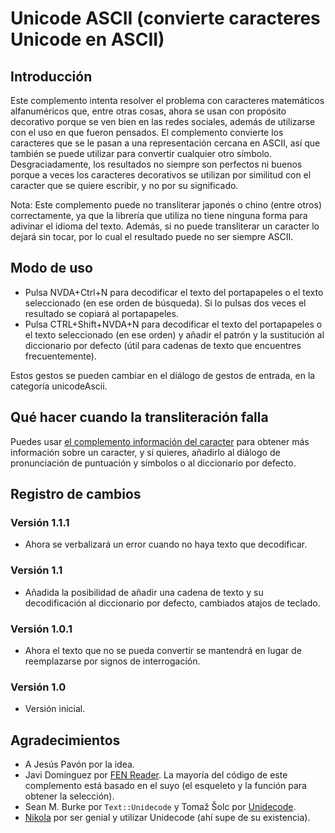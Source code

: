 # Unicode ASCII (convierte caracteres Unicode en ASCII)

## Introducción

Este complemento intenta resolver el problema con caracteres matemáticos alfanuméricos que, entre otras cosas, ahora se usan con propósito decorativo porque se ven bien en las redes sociales, además de utilizarse con el uso en que fueron pensados. El complemento convierte los caracteres que se le pasan a una representación cercana en ASCII, así que también se puede utilizar para convertir cualquier otro símbolo. Desgraciadamente, los resultados no siempre son perfectos ni buenos porque a veces los caracteres decorativos se utilizan por similitud con el caracter que se quiere escribir, y no por su significado.

Nota: Este complemento puede no transliterar japonés o chino (entre otros) correctamente, ya que la librería que utiliza no tiene ninguna forma para adivinar el idioma del texto. Además, si no puede transliterar un caracter lo dejará sin tocar, por lo cual el resultado puede no ser siempre ASCII.

## Modo de uso

* Pulsa NVDA+Ctrl+N para decodificar el texto del portapapeles o el texto seleccionado (en ese orden de búsqueda). Si lo pulsas dos veces el resultado se copiará al portapapeles.
* Pulsa CTRL+Shift+NVDA+N para decodificar el texto del portapapeles o el texto seleccionado (en ese orden) y añadir el patrón y la sustitución al diccionario por defecto (útil para cadenas de texto que encuentres frecuentemente).

Estos gestos se pueden cambiar en el diálogo de gestos de entrada, en la categoría unicodeAscii.

## Qué hacer cuando la transliteración falla

Puedes usar [el complemento información del caracter][charinfo] para obtener más información sobre un caracter, y si quieres, añadirlo al diálogo de pronunciación de puntuación y símbolos o al diccionario por defecto.

## Registro de cambios

### Versión 1.1.1

* Ahora se verbalizará un error cuando no haya texto que decodificar.

### Versión 1.1

* Añadida la posibilidad de añadir una cadena de texto y su decodificación al diccionario por defecto, cambiados atajos de teclado.

### Versión 1.0.1

* Ahora el texto que no se pueda convertir se mantendrá en lugar de reemplazarse por signos de interrogación.

### Versión 1.0

* Versión inicial.

## Agradecimientos


* A Jesús Pavón por la idea.
* Javi Domínguez por [FEN Reader][FEN]. La mayoría del código de este complemento está basado en el suyo (el esqueleto y la función para obtener la selección).
* Sean M. Burke por `Text::Unidecode` y Tomaž Šolc por [Unidecode].
* [Nikola] por ser genial y utilizar Unidecode (ahí supe de su existencia).

[FEN]: https://github.com/javidominguez/FenReader/
[Unidecode]: https://github.com/avian2/unidecode
[Nikola]: https://getnikola.com/avian2/unidecode
[charinfo]: https://addons.nvda-project.org/addons/charInfo.es.html
